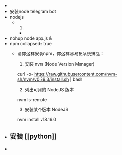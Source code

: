 -
- 安装node telegram bot
- nodejs
	- 1.
		-
- nohup node app.js &
- npm
  collapsed:: true
	- 请你这样安装npm，你这样容易把系统搞乱：
	  1. 安装 nvm (Node Version Manager) 
	   
	  curl -o- https://raw.githubusercontent.com/nvm-sh/nvm/v0.39.3/install.sh | bash 
	   
	  2. 列出可用的 NodeJS 版本 
	   
	  nvm ls-remote 
	   
	  3. 安装某个版本 NodeJS 
	   
	  nvm install v18.16.0
- 安装 [[python]]
	-
-